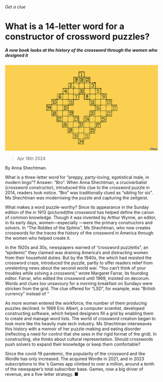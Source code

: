 ###### Get a clue

# What is a 14-letter word for a constructor of crossword puzzles? 

##### A new book looks at the history of the crossword through the women who designed it 

![image](images/20240420_CUD001.jpg) 

> Apr 18th 2024 

By Anna Shechtman. 

What is a three-letter word for “preppy, party-loving, egotistical male, in modern lingo”? Answer: “Bro”. When Anna Shechtman, a cruciverbalist (crossword constructor), introduced this clue to the crossword puzzle in 2014, readers took notice. “Bro” was traditionally clued as “sibling for sis”. Ms Shechtman was modernising the puzzle and capturing the zeitgeist. 

What makes a word puzzle-worthy? Since its appearance in the Sunday edition of the in 1913 (pictured)the crossword has helped define the canon of common knowledge. Though it was invented by Arthur Wynne, an editor, in its early days, women—especially —were the primary constructors and solvers. In “The Riddles of the Sphinx”, Ms Shechtman, who now creates crosswords for the  traces the history of the crossword in America through the women who helped create it. 

In the 1920s and 30s, newspapers warned of “crossword puzzleitis”, an “epidemic” they claimed was draining America’s  and distracting women from their household duties. But by the 1940s, the which had resisted the crossword craze, introduced the puzzle, partly to offer readers relief from unrelenting news about the second world war. “You can’t think of your troubles while solving a crossword,” wrote Margaret Farrar, its founding editor. Farrar, who edited the crossword until 1969, insisted on decorum. Words and clues too unsavoury for a morning breakfast on Sundays were stricken from the grid. The clue offered for “LSD”, for example, was “British currency” instead of “

As more women entered the workforce, the number of them producing puzzles declined. In 1989 Eric Albert, a computer scientist, developed constructing software, which helped designers fill a grid by enabling them to create and manage word lists. The world of crossword creation began to look more like the heavily male tech industry. Ms Shechtman interweaves this history with a memoir of her puzzle-making and eating disorder (reflecting a need for control that she sees in the rigid format of the grid). In constructing, she thinks about cultural representation. Should crosswords push solvers to expand their knowledge or keep them comfortable? 

Since the covid-19 pandemic, the popularity of the crossword and  like Wordle has only increased. The acquired Wordle in 2021, and in 2023 subscriptions to the ’s Games app climbed to over a million, around a tenth of the newspaper’s total subscriber base. Games, now a big driver of revenue, are a five-letter strategy. ■


